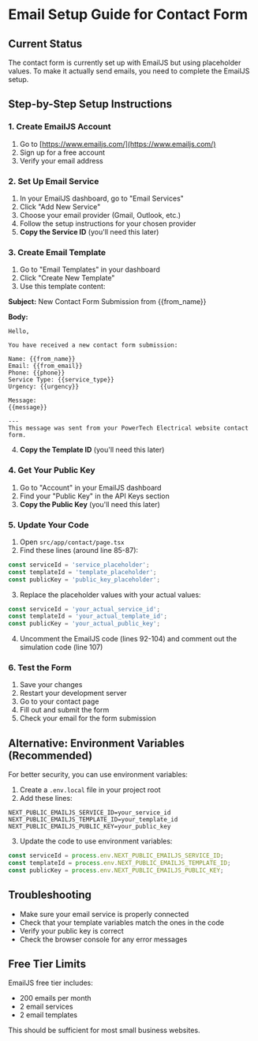 # Email Setup Guide for Contact Form

## Current Status
The contact form is currently set up with EmailJS but using placeholder values. To make it actually send emails, you need to complete the EmailJS setup.

## Step-by-Step Setup Instructions

### 1. Create EmailJS Account
1. Go to [https://www.emailjs.com/](https://www.emailjs.com/)
2. Sign up for a free account
3. Verify your email address

### 2. Set Up Email Service
1. In your EmailJS dashboard, go to "Email Services"
2. Click "Add New Service"
3. Choose your email provider (Gmail, Outlook, etc.)
4. Follow the setup instructions for your chosen provider
5. **Copy the Service ID** (you'll need this later)

### 3. Create Email Template
1. Go to "Email Templates" in your dashboard
2. Click "Create New Template"
3. Use this template content:

**Subject:** New Contact Form Submission from {{from_name}}

**Body:**
```
Hello,

You have received a new contact form submission:

Name: {{from_name}}
Email: {{from_email}}
Phone: {{phone}}
Service Type: {{service_type}}
Urgency: {{urgency}}

Message:
{{message}}

---
This message was sent from your PowerTech Electrical website contact form.
```

4. **Copy the Template ID** (you'll need this later)

### 4. Get Your Public Key
1. Go to "Account" in your EmailJS dashboard
2. Find your "Public Key" in the API Keys section
3. **Copy the Public Key** (you'll need this later)

### 5. Update Your Code
1. Open `src/app/contact/page.tsx`
2. Find these lines (around line 85-87):
```javascript
const serviceId = 'service_placeholder';
const templateId = 'template_placeholder';
const publicKey = 'public_key_placeholder';
```

3. Replace the placeholder values with your actual values:
```javascript
const serviceId = 'your_actual_service_id';
const templateId = 'your_actual_template_id';
const publicKey = 'your_actual_public_key';
```

4. Uncomment the EmailJS code (lines 92-104) and comment out the simulation code (line 107)

### 6. Test the Form
1. Save your changes
2. Restart your development server
3. Go to your contact page
4. Fill out and submit the form
5. Check your email for the form submission

## Alternative: Environment Variables (Recommended)
For better security, you can use environment variables:

1. Create a `.env.local` file in your project root
2. Add these lines:
```
NEXT_PUBLIC_EMAILJS_SERVICE_ID=your_service_id
NEXT_PUBLIC_EMAILJS_TEMPLATE_ID=your_template_id
NEXT_PUBLIC_EMAILJS_PUBLIC_KEY=your_public_key
```

3. Update the code to use environment variables:
```javascript
const serviceId = process.env.NEXT_PUBLIC_EMAILJS_SERVICE_ID;
const templateId = process.env.NEXT_PUBLIC_EMAILJS_TEMPLATE_ID;
const publicKey = process.env.NEXT_PUBLIC_EMAILJS_PUBLIC_KEY;
```

## Troubleshooting
- Make sure your email service is properly connected
- Check that your template variables match the ones in the code
- Verify your public key is correct
- Check the browser console for any error messages

## Free Tier Limits
EmailJS free tier includes:
- 200 emails per month
- 2 email services
- 2 email templates

This should be sufficient for most small business websites.

